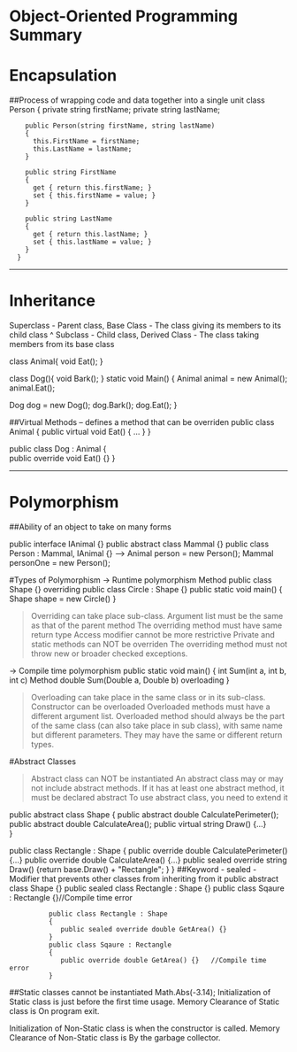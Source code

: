 # Object-Oriented Programming Summary

# Encapsulation
##Process of wrapping code and data together into a single unit
      class Person
      {
        private string firstName;
        private string lastName;
  
        public Person(string firstName, string lastName)
        {
          this.FirstName = firstName;
          this.LastName = lastName;
        }
  
        public string FirstName
        { 
          get { return this.firstName; } 
          set { this.firstName = value; } 
        }
  
        public string LastName
        { 
          get { return this.lastName; } 
          set { this.lastName = value; } 
        }
      }
_________________________________________________________________________________________________________________________________
# Inheritance
Superclass - Parent class, Base Class - The class giving its members to its child class
                   ^
Subclass - Child class, Derived Class - The class taking members from its base class

class Animal{
   void Eat();
}

class Dog(){
  void Bark();
}
static void Main()
{
  Animal animal = new Animal();
  animal.Eat();
         
  Dog dog = new Dog();
  dog.Bark();
  dog.Eat();
}

##Virtual Methods – defines a method that can be overriden
public class Animal
{
  public virtual void Eat() { … }
}

public class Dog : Animal
{   
  public override void Eat() {}
}
_________________________________________________________________________________________________________________________________
# Polymorphism
##Ability of an object to take on many forms

public interface IAnimal {}
public abstract class Mammal {}
public class Person : Mammal, IAnimal {}
--> Animal person    = new Person();
    Mammal personOne = new Person();
    
#Types of Polymorphism
-> Runtime polymorphism                Method 
    public class Shape {}              overriding
    public class Circle : Shape {}
    public static void main() {
      Shape shape = new Circle()
    }
>Overriding can take place sub-class.
>Argument list must be the same as that of the parent method
>The overriding method must have same return type
>Access modifier cannot be more restrictive
>Private and static methods can NOT be overriden
>The overriding method must not throw new or broader checked exceptions.

-> Compile time polymorphism
public static void main() {
  int Sum(int a, int b, int c)         Method 
  double Sum(Double a, Double b)       overloading
}

>Overloading can take place in the same class or in its sub-class.
>Constructor can be overloaded
>Overloaded methods must have a different argument list.
>Overloaded method should always be the part of the same class (can also take place in sub class), with same name but different parameters.
>They may have the same or different return types.


#Abstract Classes

>Abstract class can NOT be instantiated
>An abstract class may or may not include abstract methods.
>If it has at least one abstract method, it must be declared abstract
>To use abstract class, you need to extend it

public abstract class Shape
{
    public abstract double CalculatePerimeter();
    public abstract double CalculateArea();
    public virtual string Draw() {...}    
}

public class Rectangle : Shape
{
  public override double CalculatePerimeter() {...}
  public override double CalculateArea() {...}
  public sealed override string Draw() {return base.Draw() + "Rectangle"; }
}
##Keyword - sealed - Modifier that  prevents other classes from inheriting from it
              public abstract class Shape {}
              public sealed class Rectangle : Shape {}
              public class Sqaure : Rectangle {}//Compile time error
              
              public class Rectangle : Shape
              {
                 public sealed override double GetArea() {}
              }
              public class Sqaure : Rectangle 
              {
                 public override double GetArea() {}   //Compile time error
              }
              
##Static classes cannot be instantiated
Math.Abs(-3.14);
Initialization of Static class is just before the first time usage.
Memory Clearance of Static class is On program exit.

Initialization of Non-Static class is when the constructor is called.
Memory Clearance of Non-Static class is By the garbage collector.









